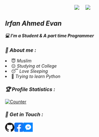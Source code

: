
<!-- Github README -->
<p align="center"><a href="https://github.com/death-hunter">
<img height="165" src="https://github-readme-stats.vercel.app/api?username=death-hunter&show_icons=true&include_all_commits=true&theme=react&cache_seconds=3200&hide_border=true" /></a>
&nbsp;&nbsp;&nbsp;
<a href="https://github.com/death-hunter"><img src="https://github-readme-stats.vercel.app/api/top-langs/?username=death-hunter&layout=compact&theme=react&hide_border=true" />
</a></p>

<h2><b><i>Irfan Ahmed Evan</i></b></h2>
<b><i>💻 I'm a Student & A part time Programmer</i></b>

<h3><b><i>🔰 About me :</i></b></h3>
<li> 😇 <i>Muslim</i></li>
<li> 😐 <i>Studying at College</i></li>
<li> 😴 <i>Love Sleeping</i></li>
<li> 🐍 <i>Trying to learn Python</i></li>



<h3><b><i>🏆 Profile Statistics :</i></b></h3>
<a href="https://github.com/death-hunter"><img height="25" title="Counter" src="https://komarev.com/ghpvc/?username=death-hunter&color=blueviolet&style=flat-square"></a>

<h3><b><i>📡 Get in Touch :</i></b></h3>
<a href="https://github.com/death-hunter"><img align="left" title="Github" alt="Github" width="30px" src="github.png" /></a>
<a href="https://fb.com/evan.death.hunter"><img align="left" title="Facebook" alt="Facebook" width="30px" src="facebook.png" /></a>
<a href="https://m.me/evan.death.hunter"><img align="left" title="Messenger" alt="Messenger" width="30px" src="messenger.png" /></a>

